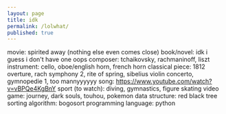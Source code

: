 ```yaml
---
layout: page
title: idk
permalink: /lolwhat/
published: true
---
```


movie: spirited away (nothing else even comes close)
book/novel: idk i guess i don't have one oops
composer: tchaikovsky, rachmaninoff, liszt
instrument: cello, oboe/english horn, french horn
classical piece: 1812 overture, rach symphony 2, rite of spring, sibelius violin concerto, gymnopedie 1, too mannyyyyyy
song: https://www.youtube.com/watch?v=vBPQe4KgBnY
sport (to watch): diving, gymnastics, figure skating
video game: journey, dark souls, touhou, pokemon
data structure: red black tree
sorting algorithm: bogosort
programming language: python
